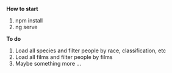 **How to start**
1. npm install
2. ng serve

**To do**
1. Load all species and filter people by race, classification, etc
2. Load all films and filter people by films
3. Maybe something more ...
